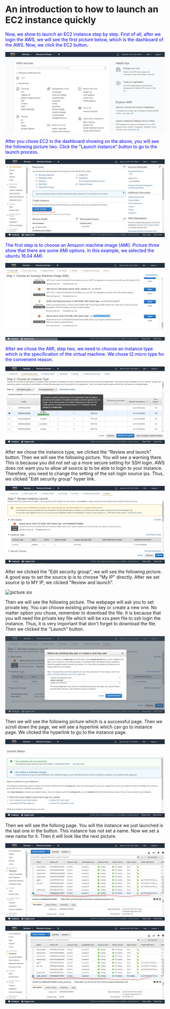 # An introduction to how to launch an EC2 instance quickly
<font color="blue">Now, we show to launch an EC2 instance step by step.
First of all, after we login the AWS, we will see the first picture below, which is the dashboard of the AWS.
Now, we click the EC2 button.</font>

![ picture one ](/EC2_Service/launch_instance/pic001.JPG)

<font color="blue">After you chose EC2 in the dashboard showing on the above, you will see the following picture two.
Click the "Launch instance" button to go to the launch process.
</font>

![ picture two ](/EC2_Service/launch_instance/pic002.JPG)

<font color="blue">The first step is to choose an Amazon machine image (AMI).
Picture three show that there are some AMI options. In this example, we selected the ubuntu 16.04 AMI.
</font>

![ picture three ](/EC2_Service/launch_instance/pic003.JPG)

<font color="blue">After we chose the AMI, step two, we need to choose an instance type which is the specification of the virtual machine.
We chose t2.micro type for the convenient reason.
</font>

![ picture four ](/EC2_Service/launch_instance/pic004.JPG)

After we chose the instance type, we clicked the "Review and launch" button. 
Then we will see the following picture. You will see a warning there.
This is because you did not set up a more secure setting for SSH login.
AWS does not want you to allow all source ip to be able to login to your instance.
Therefore, you need to change the setting of the ssh login source ips.
Thus, we clicked "Edit security group" hyper link.

![ picture five ](/EC2_Service/launch_instance/pic005.JPG)

After we clicked the "Edit security group", we will see the following picture.
A good way to set the source ip is to choose "My IP" directly.
After we set source ip to MY IP, we clicked "Review and launch".

![ picture six ](/EC2_Service/EC2_Service/launch_instance/pic006.JPG)

Then we will see the following picture. The webpage will ask you to set private key. You can choose existing private key or create a new one. No matter option you chose, remember to download the file. It is because that you will need the private key file which will be xxx.pem file to ssh login the instance. Thus, it is very important that don't forget to download the file.
Then we clicked the "Launch" button.

![ picture six ](/EC2_Service/launch_instance/pic006_1.JPG)

Then we will see the following picture which is a successful page. 
Then we scroll down the page, we will see a hyperlink which can go to instance page.
We clicked the hyperlink to go to the instance page. 

![ picture seven ](/EC2_Service/launch_instance/pic007.JPG)

Then we will see the folloing page. You will the instance we just launched is the last one in the button.
This instance has not set a name. Now we set a new name for it. Then it will look like the next picture.

![ picture eight ](/EC2_Service/launch_instance/pic008.JPG)


![ picture nine ](/EC2_Service/launch_instance/pic009.JPG)
